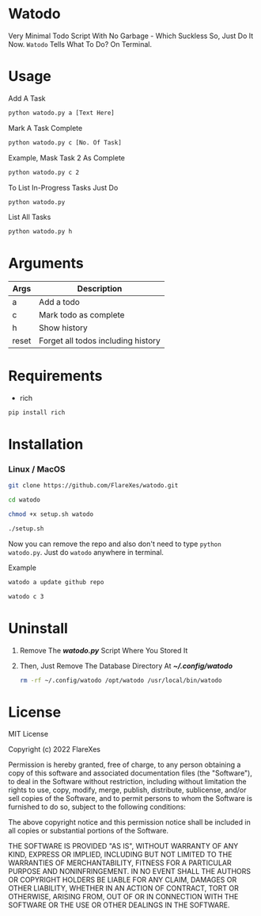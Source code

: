 # Watodo
Very Minimal Todo Script With No Garbage - Which Suckless So, Just Do It Now. `Watodo` Tells What To Do? On Terminal.

# Usage
Add A Task
```bash
python watodo.py a [Text Here]
```
Mark A Task Complete
```bash
python watodo.py c [No. Of Task]
```
Example, Mask Task 2 As Complete
```bash
python watodo.py c 2
```
To List In-Progress Tasks Just Do
```bash
python watodo.py
```
List All Tasks
```bash
python watodo.py h
```

# Arguments
Args | Description |
---|---
a | Add a todo
c | Mark todo as complete
h | Show history
reset | Forget all todos including history

# Requirements
- rich
```bash
pip install rich
```

# Installation
### Linux / MacOS
```bash
git clone https://github.com/FlareXes/watodo.git

cd watodo

chmod +x setup.sh watodo 

./setup.sh
```
Now you can remove the repo and also don't need to type `python watodo.py`. Just do `watodo` anywhere in terminal.

Example
```bash
watodo a update github repo
```

```bash
watodo c 3
```

# Uninstall
1. Remove The ***watodo.py*** Script Where You Stored It
2. Then, Just Remove The Database Directory At ***~/.config/watodo***

    ```bash
    rm -rf ~/.config/watodo /opt/watodo /usr/local/bin/watodo
    ```

# License

MIT License

Copyright (c) 2022 FlareXes

Permission is hereby granted, free of charge, to any person obtaining a copy
of this software and associated documentation files (the "Software"), to deal
in the Software without restriction, including without limitation the rights
to use, copy, modify, merge, publish, distribute, sublicense, and/or sell
copies of the Software, and to permit persons to whom the Software is
furnished to do so, subject to the following conditions:

The above copyright notice and this permission notice shall be included in all
copies or substantial portions of the Software.

THE SOFTWARE IS PROVIDED "AS IS", WITHOUT WARRANTY OF ANY KIND, EXPRESS OR
IMPLIED, INCLUDING BUT NOT LIMITED TO THE WARRANTIES OF MERCHANTABILITY,
FITNESS FOR A PARTICULAR PURPOSE AND NONINFRINGEMENT. IN NO EVENT SHALL THE
AUTHORS OR COPYRIGHT HOLDERS BE LIABLE FOR ANY CLAIM, DAMAGES OR OTHER
LIABILITY, WHETHER IN AN ACTION OF CONTRACT, TORT OR OTHERWISE, ARISING FROM,
OUT OF OR IN CONNECTION WITH THE SOFTWARE OR THE USE OR OTHER DEALINGS IN THE
SOFTWARE.
